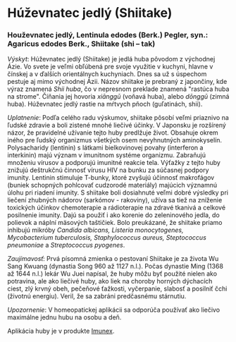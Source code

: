 Húževnatec jedlý (Shiitake)
===========================

### Houževnatec jedlý, Lentinula edodes (Berk.) Pegler, syn.: Agaricus edodes Berk., Shiitake (shi – tak)

*Výskyt*: Húževnatec jedlý (Shiitake) je jedlá huba pôvodom z východnej Ázie. Vo
svete je veľmi obľúbená pre svoje využitie v kuchyni, hlavne v čínskej a v
ďalších orientálnych kuchyniach. Dnes sa už s úspechom pestuje aj mimo východnej
Ázii. Názov shiitake je prebraný z japončiny, kde výraz znamená *Shii huba*, čo
v nepresnom preklade znamená "rastúca huba na strome". Číňania jej hovoria
*xiānggū* (voňavá huba), alebo *dōnggū* (zimná huba). Húževnatec jedlý rastie na
mŕtvych pňoch (guľatinách, shii).

*Uplatnenie*: Podľa celého radu výskumov, shiitake pôsobí veľmi priaznivo na
ľudské zdravie a boli zistené mnohé liečivé účinky. V Japonsku je rozšírený
názor, že pravidelné užívanie tejto huby predlžuje život. Obsahuje okrem iného
pre ľudský organizmus všetkých osem nevyhnutných aminokyselín. Polysacharidy
(lentinin) s látkami bielkovinovej povahy (interferon a interkinin) majú význam
v imunitnom systéme organizmu. Zabraňujú množeniu vírusov a podporujú imunitné
reakcie tela. Výťažky z tejto huby znižujú deštrukčnú činnosť vírusu HIV na
bunku za súčasnej podpory imunity. Lentinin stimuluje T-bunky, ktoré zvyšujú
účinnosť makrofágov (buniek schopných pohlcovať cudzorodé materiály) majúcich
významnú úlohu pri riadení imunity. S shiitake boli dosiahnuté veľmi dobré
výsledky pri liečení zhubných nádorov (sarkómov - rakoviny), užíva sa tiež na
zníženie toxických účinkov chemoterapie a rádioterapie na zdravé tkanivá a
celkové posilnenie imunity. Dajú sa použiť i ako korenie do zeleninového jedla,
do polievok a náplní mäsových taštičiek. Bolo preukázané, že shiitake priamo
inhibujú mikróby *Candida albicans, Listeria monocytogenes, Mycobacterium
tuberculosis, Staphylococcus aureus, Steptococcus pneumoniae* a *Streptococcus
pyogenes*.

*Zaujímavosť*: Prvá písomná zmienka o pestovaní Shiitake je za života Wu Sang
Kwuang (dynastia Song 960 až 1127 n.l.). Počas dynastie Ming (1368 až 1644 n.l.)
lekár Wu Juei napísal, že huby môžu byť použité nielen ako potravina, ale ako
liečivé huby, ako liek na choroby horných dýchacích ciest, zlý krvný obeh,
pečeňové ťažkosti, vyčerpanie, slabosť a posilniť čchi (životnú energiu). Veril,
že sa zabráni predčasnému stárnutiu.

*Upozornenie*: V homeopatickej aplikácii sa odporúča používať ako liečivo
maximálne jednu hubu na osobu a deň.

Aplikácia huby je v produkte [Imunex](/sip/p/imunex/).

